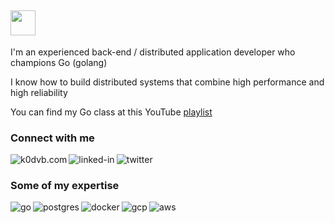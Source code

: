 ## <img src="https://github.com/egonelbre/gophers/blob/10cc13c5e29555ec23f689dc985c157a8d4692ab/vector/friends/liberty.svg" width="40">
I'm an experienced back-end / distributed application developer who champions Go (golang)

I know how to build distributed systems that combine high performance and high reliability

You can find my Go class at this YouTube [playlist](https://www.youtube.com/playlist?list=PLoILbKo9rG3skRCj37Kn5Zj803hhiuRK6)

### Connect with me
[<img align="left" alt="k0dvb.com" src="https://img.shields.io/badge/kodvb-green.svg?&style=for-the-badge&logo=wordpress&logoColor=white" />](https://www.k0dvb.com)

[<img align="left" alt="linked-in" src="https://img.shields.io/badge/linkedin-%230077B5.svg?&style=for-the-badge&logo=linkedin&logoColor=white" />](https://www.linkedin.com/in/matthew-holiday-5a08ba3)

[<img align="left" alt="twitter" src="https://img.shields.io/badge/twitter-%231DA1F2.svg?&style=for-the-badge&logo=twitter&logoColor=white" />](https://twitter.com/k0dvb)

<br>

### Some of my expertise
[<img align="left" alt="go" src="https://img.shields.io/badge/go-%231DA1F2.svg?&style=for-the-badge&logo=go&logoColor=white" />](https://golang.org)  

[<img align="left" alt="postgres" src="https://img.shields.io/badge/postgres-%23316192.svg?&style=for-the-badge&logo=postgresql&logoColor=white" />](https://www.postgresql.org)

[<img align="left" alt="docker" src="https://img.shields.io/badge/docker%20-%2343853D.svg?&style=for-the-badge&logo=docker&logoColor=white" />](https://www.docker.com)

<img align="left" alt="gcp" src="https://img.shields.io/badge/Google%20Cloud-gray?logo=googlecloud&logoColor=white&style=for-the-badge" />

<img align="left" alt="aws" src="https://img.shields.io/badge/Amazon%20AWS-%23232F3E?logo=amazon-aws&logoColor=white&style=for-the-badge" />

<!--
**matt4biz/matt4biz** is a ✨ _special_ ✨ repository because its `README.md` (this file) appears on your GitHub profile.

Here are some ideas to get you started:

- 🔭 I’m currently working on ...
- 🌱 I’m currently learning ...
- 👯 I’m looking to collaborate on ...
- 🤔 I’m looking for help with ...
- 💬 Ask me about ...
- 📫 How to reach me: ...
- 😄 Pronouns: ...
- ⚡ Fun fact: ...
-->
